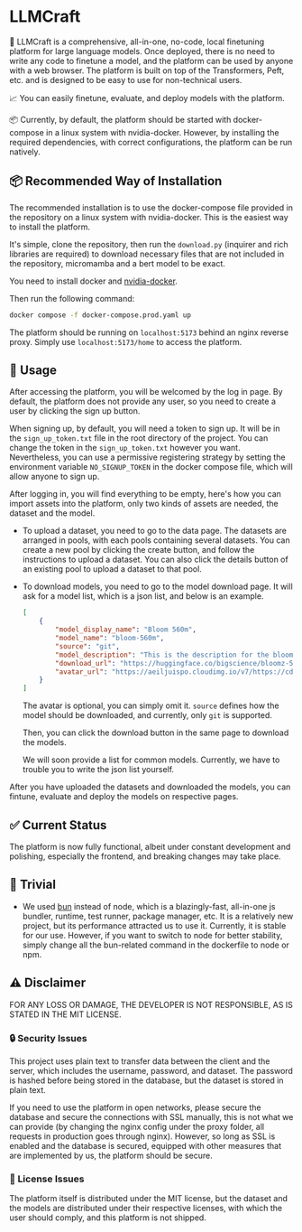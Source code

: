 # LLMCraft

🚀 LLMCraft is a comprehensive, all-in-one, no-code, local finetuning platform for large language models. Once deployed, there is no need to write any code to finetune a model, and the platform can be used by anyone with a web browser. The platform is built on top of the Transformers, Peft, etc. and is designed to be easy to use for non-technical users.

📈 You can easily finetune, evaluate, and deploy models with the platform. 

📦 Currently, by default, the platform should be started with docker-compose in a linux system with nvidia-docker. However, by installing the required dependencies, with correct configurations, the platform can be run natively.

## 📦 Recommended Way of Installation

The recommended installation is to use the docker-compose file provided in the repository on a linux system with nvidia-docker. This is the easiest way to install the platform.

It's simple, clone the repository, then run the `download.py` (inquirer and rich libraries are required) to download necessary files that are not included in the repository, micromamba and a bert model to be exact.

You need to install docker and [nvidia-docker](https://github.com/NVIDIA/nvidia-container-toolkit).

Then run the following command:

```bash
docker compose -f docker-compose.prod.yaml up
```

The platform should be running on `localhost:5173` behind an nginx reverse proxy. Simply use `localhost:5173/home` to access the platform.

## 🔧 Usage

After accessing the platform, you will be welcomed by the log in page. By default, the platform does not provide any user, so you need to create a user by clicking the sign up button.

When signing up, by default, you will need a token to sign up. It will be in the `sign_up_token.txt` file in the root directory of the project. You can change the token in the `sign_up_token.txt` however you want. Nevertheless, you can use a permissive registering strategy by setting the environment variable `NO_SIGNUP_TOKEN` in the docker compose file, which will allow anyone to sign up.

After logging in, you will find everything to be empty, here's how you can import assets into the platform, only two kinds of assets are needed, the dataset and the model.

- To upload a dataset, you need to go to the data page. The datasets are arranged in pools, with each pools containing several datasets. You can create a new pool by clicking the create button, and follow the instructions to upload a dataset. You can also click the details button of an existing pool to upload a dataset to that pool.

- To download models, you need to go to the model download page. It will ask for a model list, which is a json list, and below is an example.

    ```json
    [
        {
            "model_display_name": "Bloom 560m",
            "model_name": "bloom-560m",
            "source": "git",
            "model_description": "This is the description for the bloom-560m model",
            "download_url": "https://huggingface.co/bigscience/bloomz-560m",
            "avatar_url": "https://aeiljuispo.cloudimg.io/v7/https://cdn-uploads.huggingface.co/production/uploads/1634806038075-5df7e9e5da6d0311fd3d53f9.png?w=200&h=200&f=face"
        }
    ]
    ```

    The avatar is optional, you can simply omit it. `source` defines how the model should be downloaded, and currently, only `git` is supported.

    Then, you can click the download button in the same page to download the models.

    We will soon provide a list for common models. Currently, we have to trouble you to write the json list yourself.

After you have uploaded the datasets and downloaded the models, you can fintune, evaluate and deploy the models on respective pages.

## ✅ Current Status

The platform is now fully functional, albeit under constant development and polishing, especially the frontend, and breaking changes may take place.

## 🧾 Trivial

- We used [bun](https://bun.sh) instead of node, which is a blazingly-fast, all-in-one js bundler, runtime, test runner, package manager, etc. It is a relatively new project, but its performance attracted us to use it. Currently, it is stable for our use. However, if you want to switch to node for better stability, simply change all the bun-related command in the dockerfile to node or npm.

## ⚠️ Disclaimer

FOR ANY LOSS OR DAMAGE, THE DEVELOPER IS NOT RESPONSIBLE, AS IS STATED IN THE MIT LICENSE.

### 🔒 Security Issues

This project uses plain text to transfer data between the client and the server, which includes the username, password, and dataset. The password is hashed before being stored in the database, but the dataset is stored in plain text.

If you need to use the platform in open networks, please secure the database and secure the connections with SSL manually, this is not what we can provide (by changing the nginx config under the proxy folder, all requests in production goes through nginx). However, so long as SSL is enabled and the database is secured, equipped with other measures that are implemented by us, the platform should be secure.

### 📜 License Issues

The platform itself is distributed under the MIT license, but the dataset and the models are distributed under their respective licenses, with which the user should comply, and this platform is not shipped.